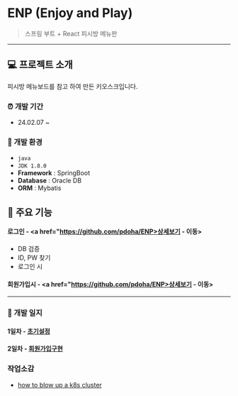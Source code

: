 # ENP (Enjoy and Play)
> 스프링 부트 + React 피시방 메뉴판





---

## :computer: 프로젝트 소개

피시방 메뉴보드를 참고 하여 만든 키오스크입니다.
  
### :alarm_clock: 개발 기간
* 24.02.07 ~

### :hammer: 개발 환경
- `java `
- `JDK 1.8.0`
- **Framework** : SpringBoot
- **Database** : Oracle DB
- **ORM** : Mybatis

## :pushpin: 주요 기능
#### 로그인 - <a href="https://github.com/pdoha/ENP>상세보기 - 이동></a>
- DB 검증
- ID, PW 찾기
- 로그인 시
#### 회원가입시 - <a href="https://github.com/pdoha/ENP>상세보기 - 이동></a> 

---

### :green_book: 개발 일지
#### 1일차 - [초기설정](https://github.com/pdoha/ENP/tree/member?tab=readme-ov-file)
#### 2일차 - [회원가입구현](k8s/how-to-blow-up-a-cluster.md)


### 작업소감
- [how to blow up a k8s cluster](k8s/how-to-blow-up-a-cluster.md)
